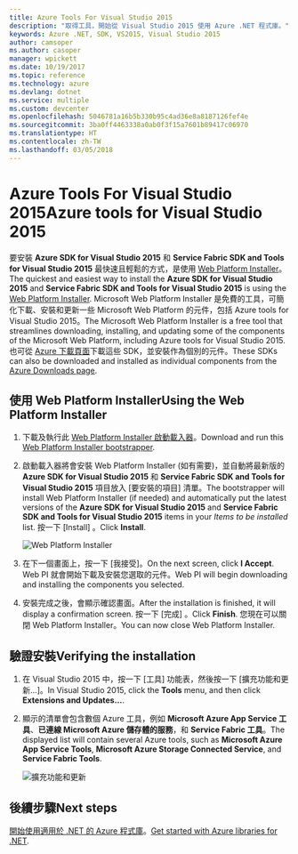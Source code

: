 ```yaml
---
title: Azure Tools For Visual Studio 2015
description: "取得工具，開始從 Visual Studio 2015 使用 Azure .NET 程式庫。"
keywords: Azure .NET, SDK, VS2015, Visual Studio 2015
author: camsoper
ms.author: casoper
manager: wpickett
ms.date: 10/19/2017
ms.topic: reference
ms.technology: azure
ms.devlang: dotnet
ms.service: multiple
ms.custom: devcenter
ms.openlocfilehash: 5046781a16b5b330b95c4ad36e8a8187126fef4e
ms.sourcegitcommit: 3ba0ff4463338a0ab0f3f15a7601b89417c06970
ms.translationtype: HT
ms.contentlocale: zh-TW
ms.lasthandoff: 03/05/2018
---
```

# <a name="azure-tools-for-visual-studio-2015"></a><span data-ttu-id="f9144-104">Azure Tools For Visual Studio 2015</span><span class="sxs-lookup"><span data-stu-id="f9144-104">Azure tools for Visual Studio 2015</span></span>

<span data-ttu-id="f9144-105">要安裝 **Azure SDK for Visual Studio 2015** 和 **Service Fabric SDK and Tools for Visual Studio 2015** 最快速且輕鬆的方式，是使用 [Web Platform Installer](https://www.microsoft.com/web/downloads/platform.aspx)。</span><span class="sxs-lookup"><span data-stu-id="f9144-105">The quickest and easiest way to install the **Azure SDK for Visual Studio 2015** and **Service Fabric SDK and Tools for Visual Studio 2015** is using the [Web Platform Installer](https://www.microsoft.com/web/downloads/platform.aspx).</span></span>  <span data-ttu-id="f9144-106">Microsoft Web Platform Installer 是免費的工具，可簡化下載、安裝和更新一些 Microsoft Web Platform 的元件，包括 Azure tools for Visual Studio 2015。</span><span class="sxs-lookup"><span data-stu-id="f9144-106">The Microsoft Web Platform Installer is a free tool that streamlines downloading, installing, and updating some of the components of the Microsoft Web Platform, including Azure tools for Visual Studio 2015.</span></span>  <span data-ttu-id="f9144-107">也可從 [Azure 下載頁面](https://azure.microsoft.com/downloads/)下載這些 SDK，並安裝作為個別的元件。</span><span class="sxs-lookup"><span data-stu-id="f9144-107">These SDKs can also be downloaded and installed as individual components from the [Azure Downloads page](https://azure.microsoft.com/downloads/).</span></span> 

## <a name="using-the-web-platform-installer"></a><span data-ttu-id="f9144-108">使用 Web Platform Installer</span><span class="sxs-lookup"><span data-stu-id="f9144-108">Using the Web Platform Installer</span></span>

1. <span data-ttu-id="f9144-109">下載及執行此 [Web Platform Installer 啟動載入器](https://www.microsoft.com/web/handlers/webpi.ashx?command=getinstallerredirect&appid=VWDOrVs2015AzurePack;MicrosoftAzure-ServiceFabric-VS2015)。</span><span class="sxs-lookup"><span data-stu-id="f9144-109">Download and run this [Web Platform Installer bootstrapper](https://www.microsoft.com/web/handlers/webpi.ashx?command=getinstallerredirect&appid=VWDOrVs2015AzurePack;MicrosoftAzure-ServiceFabric-VS2015).</span></span>  

2. <span data-ttu-id="f9144-110">啟動載入器將會安裝 Web Platform Installer (如有需要)，並自動將最新版的 **Azure SDK for Visual Studio 2015** 和 **Service Fabric SDK and Tools for Visual Studio 2015** 項目放入 [要安裝的項目] 清單。</span><span class="sxs-lookup"><span data-stu-id="f9144-110">The bootstrapper will install Web Platform Installer (if needed) and automatically put the latest versions of the  **Azure SDK for Visual Studio 2015** and **Service Fabric SDK and Tools for Visual Studio 2015** items in your *Items to be installed* list.</span></span>  <span data-ttu-id="f9144-111">按一下 [Install] 。</span><span class="sxs-lookup"><span data-stu-id="f9144-111">Click **Install**.</span></span>

    ![Web Platform Installer](media/dotnet-sdk-vs2015-install/webpi.png)

3. <span data-ttu-id="f9144-113">在下一個畫面上，按一下 [我接受]。</span><span class="sxs-lookup"><span data-stu-id="f9144-113">On the next screen, click **I Accept**.</span></span>  <span data-ttu-id="f9144-114">Web PI 就會開始下載及安裝您選取的元件。</span><span class="sxs-lookup"><span data-stu-id="f9144-114">Web PI will begin downloading and installing the components you selected.</span></span>

4. <span data-ttu-id="f9144-115">安裝完成之後，會顯示確認畫面。</span><span class="sxs-lookup"><span data-stu-id="f9144-115">After the installation is finished, it will display a confirmation screen.</span></span>  <span data-ttu-id="f9144-116">按一下 [完成] 。</span><span class="sxs-lookup"><span data-stu-id="f9144-116">Click **Finish**.</span></span>  <span data-ttu-id="f9144-117">您現在可以關閉 Web Platform Installer。</span><span class="sxs-lookup"><span data-stu-id="f9144-117">You can now close Web Platform Installer.</span></span>

## <a name="verifying-the-installation"></a><span data-ttu-id="f9144-118">驗證安裝</span><span class="sxs-lookup"><span data-stu-id="f9144-118">Verifying the installation</span></span>

1. <span data-ttu-id="f9144-119">在 Visual Studio 2015 中，按一下 [工具] 功能表，然後按一下 [擴充功能和更新...]。</span><span class="sxs-lookup"><span data-stu-id="f9144-119">In Visual Studio 2015, click the **Tools** menu, and then click **Extensions and Updates...**.</span></span>

2. <span data-ttu-id="f9144-120">顯示的清單會包含數個 Azure 工具，例如 **Microsoft Azure App Service 工具**、**已連線 Microsoft Azure 儲存體的服務**，和 **Service Fabric 工具**。</span><span class="sxs-lookup"><span data-stu-id="f9144-120">The displayed list will contain several Azure tools, such as **Microsoft Azure App Service Tools**, **Microsoft Azure Storage Connected Service**, and **Service Fabric Tools**.</span></span>

    ![擴充功能和更新](media\dotnet-sdk-vs2015-install\ext-tools.png)

## <a name="next-steps"></a><span data-ttu-id="f9144-122">後續步驟</span><span class="sxs-lookup"><span data-stu-id="f9144-122">Next steps</span></span>

<span data-ttu-id="f9144-123">[開始使用適用於 .NET 的 Azure 程式庫](dotnet-sdk-azure-get-started.md)。</span><span class="sxs-lookup"><span data-stu-id="f9144-123">[Get started with Azure libraries for .NET](dotnet-sdk-azure-get-started.md).</span></span>
